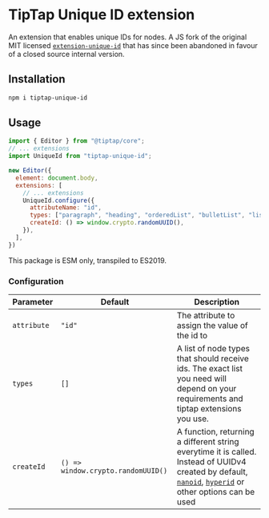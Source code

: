 # TipTap Unique ID extension

An extension that enables unique IDs for nodes. A JS fork of the original MIT licensed [`extension-unique-id`](https://www.npmjs.com/package/@tiptap/extension-unique-id) that has since been abandoned in favour of a closed source internal version.

## Installation

```sh
npm i tiptap-unique-id
```

## Usage

```js
import { Editor } from "@tiptap/core";
// ... extensions
import UniqueId from "tiptap-unique-id";

new Editor({
  element: document.body,
  extensions: [
    // ... extensions
    UniqueId.configure({
      attributeName: "id",
      types: ["paragraph", "heading", "orderedList", "bulletList", "listItem"],
      createId: () => window.crypto.randomUUID(),
    }),
  ],
})
```

This package is ESM only, transpiled to ES2019.

### Configuration

| Parameter   | Default                            | Description                                                                                                                                                                                                                              |
| ----------- | ---------------------------------- | ---------------------------------------------------------------------------------------------------------------------------------------------------------------------------------------------------------------------------------------- |
| `attribute` | `"id"`                             | The attribute to assign the value of the id to                                                                                                                                                                                           |
| `types`     | `[]`                               | A list of node types that should receive ids. The exact list you need will depend on your requirements and tiptap extensions you use.                                                                                                    |
| `createId`  | `() => window.crypto.randomUUID()` | A function, returning a different string everytime it is called. Instead of UUIDv4 created by default, [`nanoid`](https://www.npmjs.com/package/nanoid), [`hyperid`](https://www.npmjs.com/package/hyperid) or other options can be used |
